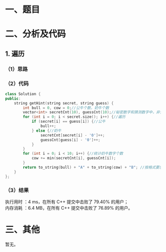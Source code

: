 # 一、题目

# 二、分析及代码    
## 1. 遍历
### （1）思路
  
### （2）代码
```cpp
class Solution {
public:
    string getHint(string secret, string guess) {
        int bull = 0, cow = 0;//公牛个数，奶牛个数
        vector<int> secretCnt(10), guessCnt(10);//秘密数字和猜测数字中，非公牛的各个数字出现次数
        for (int i = 0; i < secret.size(); i++) {//遍历
            if (secret[i] == guess[i]) {//公牛
                bull++;
            } else {//奶牛
                secretCnt[secret[i] - '0']++;
                guessCnt[guess[i] - '0']++;
            }
        }
        for (int i = 0; i < 10; i++) {//统计奶牛数字个数
            cow += min(secretCnt[i], guessCnt[i]);
        }
        return to_string(bull) + "A" + to_string(cow) + "B"; //按格式要求返回答案
    }
};
```
### （3）结果
执行用时 ：4 ms，在所有 C++ 提交中击败了 79.40% 的用户；    
内存消耗 ：6.4 MB，在所有 C++ 提交中击败了 76.89% 的用户。      
# 三、其他
暂无。  
